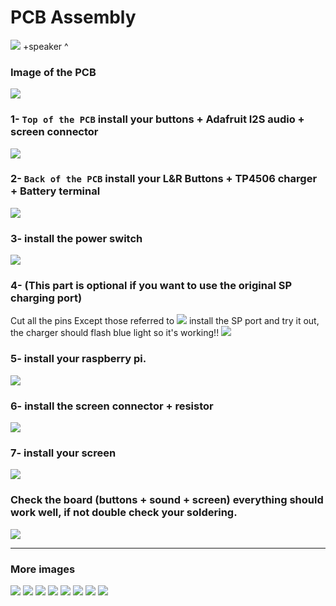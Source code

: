 # PCB Assembly

![](1.jpg)
+speaker ^
### Image of the PCB
![](2.JPG)
### 1- `Top of the PCB` install your buttons + Adafruit I2S audio + screen connector
![](3.JPG)
### 2- `Back of the PCB` install your L&R Buttons + TP4506 charger + Battery terminal
![](4.JPG)
### 3- install the power switch
![](5-1.JPG)
### 4- (This part is optional if you want to use the original SP charging port)
Cut all the pins Except those referred to 
![](55.JPG)
install the SP port and try it out, the charger should flash blue light so it's working!!
![](66.JPG)
### 5- install your raspberry pi.
![](7.JPG)
### 6- install the screen connector + resistor
![](8.JPG)
### 7- install your screen
![](9.JPG)
### Check the board (buttons + sound + screen) everything should work well, if not double check your soldering.
![](10.JPG)

-----

### More images
![](11.JPG)
![](22.JPG)
![](33.JPG)
![](44.JPG)
![](77.JPG)
![](88.JPG)
![](99.JPG)
![](9999.JPG)
